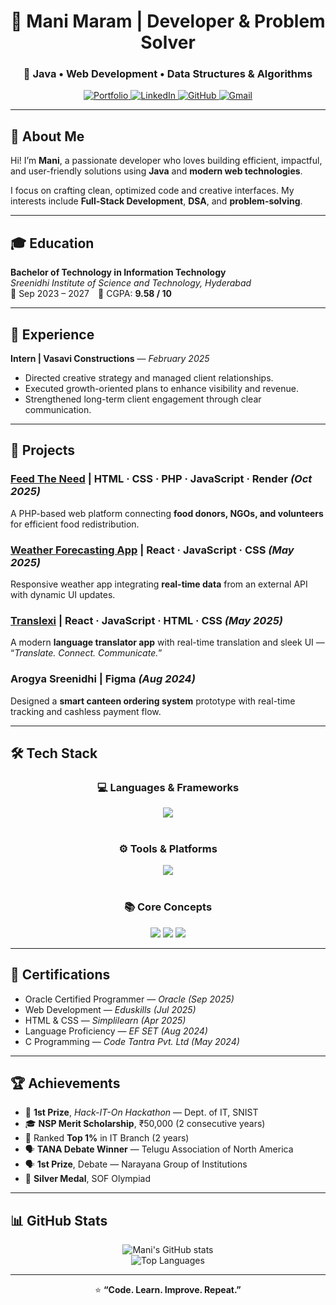 <div align="center">

# 🧠 Mani Maram | Developer & Problem Solver  

### 🚀 Java • Web Development • Data Structures & Algorithms  

<p>
  <a href="https://mani-maram-portfolio.onrender.com/" target="_blank">
    <img src="https://img.shields.io/badge/Portfolio-000000?style=for-the-badge&logo=vercel&logoColor=white" alt="Portfolio"/>
  </a>
  <a href="https://www.linkedin.com/in/mvsnagamani/" target="_blank">
    <img src="https://img.shields.io/badge/LinkedIn-0A66C2?style=for-the-badge&logo=linkedin&logoColor=white" alt="LinkedIn"/>
  </a>
  <a href="https://github.com/manimaram" target="_blank">
    <img src="https://img.shields.io/badge/GitHub-181717?style=for-the-badge&logo=github&logoColor=white" alt="GitHub"/>
  </a>
  <a href="mailto:manimaram781@gmail.com">
    <img src="https://img.shields.io/badge/Gmail-D14836?style=for-the-badge&logo=gmail&logoColor=white" alt="Gmail"/>
  </a>
</p>

</div>

---

## 👋 About Me  

Hi! I’m **Mani**, a passionate developer who loves building efficient, impactful, and user-friendly solutions using **Java** and **modern web technologies**.  

I focus on crafting clean, optimized code and creative interfaces. My interests include **Full-Stack Development**, **DSA**, and **problem-solving**.  

---

## 🎓 Education  

**Bachelor of Technology in Information Technology**  
_Sreenidhi Institute of Science and Technology, Hyderabad_  
📅 Sep 2023 – 2027 🎯 CGPA: **9.58 / 10**

---

## 💼 Experience  

**Intern | Vasavi Constructions** — _February 2025_  
- Directed creative strategy and managed client relationships.  
- Executed growth-oriented plans to enhance visibility and revenue.  
- Strengthened long-term client engagement through clear communication.  

---

## 🧩 Projects  

### [Feed The Need](http://feed-the-need.infinityfreeapp.com/) | HTML · CSS · PHP · JavaScript · Render _(Oct 2025)_  
A PHP-based web platform connecting **food donors, NGOs, and volunteers** for efficient food redistribution.  

### [Weather Forecasting App](https://manimaram.github.io/weather-forecasting/) | React · JavaScript · CSS _(May 2025)_  
Responsive weather app integrating **real-time data** from an external API with dynamic UI updates.  

### [Translexi](https://manimaram.github.io/Translex/) | React · JavaScript · HTML · CSS _(May 2025)_  
A modern **language translator app** with real-time translation and sleek UI — “_Translate. Connect. Communicate._”  

### Arogya Sreenidhi | Figma _(Aug 2024)_  
Designed a **smart canteen ordering system** prototype with real-time tracking and cashless payment flow.  

---

## 🛠️ Tech Stack  

<div align="center">

### 💻 Languages & Frameworks  
<img src="https://skillicons.dev/icons?i=java,python,javascript,php,html,css,react,mysql" /><br><br>

### ⚙️ Tools & Platforms  
<img src="https://skillicons.dev/icons?i=git,github,vscode,figma,vercel,wordpress,powerbi,tableau" /><br><br>

### 📚 Core Concepts  
<img src="https://img.shields.io/badge/Data%20Structures%20&%20Algorithms-blueviolet?style=for-the-badge"> 
<img src="https://img.shields.io/badge/OOP-ff69b4?style=for-the-badge"> 
<img src="https://img.shields.io/badge/System%20Design-orange?style=for-the-badge">  

</div>

---

## 🏅 Certifications  

- Oracle Certified Programmer — _Oracle (Sep 2025)_  
- Web Development — _Eduskills (Jul 2025)_  
- HTML & CSS — _Simplilearn (Apr 2025)_  
- Language Proficiency — _EF SET (Aug 2024)_  
- C Programming — _Code Tantra Pvt. Ltd (May 2024)_  

---

## 🏆 Achievements  

- 🥇 **1st Prize**, *Hack-IT-On Hackathon* — Dept. of IT, SNIST  
- 🎓 **NSP Merit Scholarship**, ₹50,000 (2 consecutive years)  
- 🏅 Ranked **Top 1%** in IT Branch (2 years)  
- 🗣️ **TANA Debate Winner** — Telugu Association of North America  
- 🗣️ **1st Prize**, Debate — Narayana Group of Institutions  
- 🥈 **Silver Medal**, SOF Olympiad  

---

## 📊 GitHub Stats  

<div align="center">

![Mani's GitHub stats](https://github-readme-stats.vercel.app/api?username=manimaram&show_icons=true&theme=tokyonight&hide_border=false&rank_icon=github&border_radius=10)  
![Top Languages](https://github-readme-stats.vercel.app/api/top-langs/?username=manimaram&layout=compact&theme=tokyonight&hide_border=false&border_radius=10)  

</div>

---

<div align="center">
  
⭐ **“Code. Learn. Improve. Repeat.”**
  
</div>

